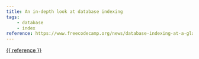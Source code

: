 ```yaml
---
title: An in-depth look at database indexing
tags:
    - database
    - index
reference: https://www.freecodecamp.org/news/database-indexing-at-a-glance-bb50809d48bd
---
```

<a href="{{ reference }}">{{ reference }}</a>
